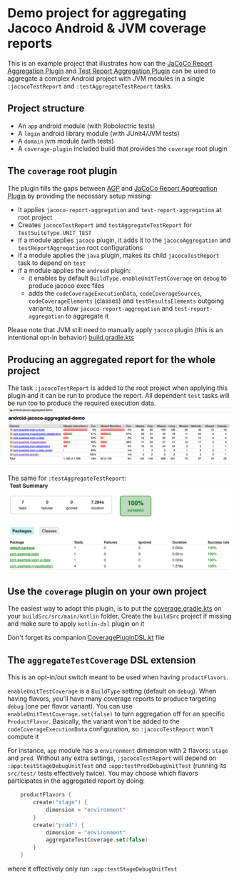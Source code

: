 # Demo project for aggregating Jacoco Android & JVM coverage reports
This is an example project that illustrates how can the 
[JaCoCo Report Aggregation Plugin](https://docs.gradle.org/current/userguide/jacoco_report_aggregation_plugin.html) and
[Test Report Aggregation Plugin](https://docs.gradle.org/current/userguide/test_report_aggregation_plugin.html)
can be used to aggregate a complex Android project with JVM modules in a single `:jacocoTestReport` and `:testAggregateTestReport` tasks.

## Project structure
- An `app` android module (with Robolectric tests)
- A `login` android library module (with JUnit4/JVM tests)
- A `domain` jvm module (with tests)
- A `coverage-plugin` included build that provides the `coverage` root plugin

## The `coverage` root plugin
The plugin fills the gaps between [AGP](https://developer.android.com/studio/releases/gradle-plugin) and 
[JaCoCo Report Aggregation Plugin](https://docs.gradle.org/current/userguide/jacoco_report_aggregation_plugin.html)
by providing the necessary setup missing:
- It applies `jacoco-report-aggregation` and `test-report-aggregation` at root project
- Creates `jacocoTestReport` and `testAggregateTestReport` for `TestSuiteType.UNIT_TEST`
- If a module applies `jacoco` plugin, it adds it to the `jacocoAggregation` and `testReportAggregation` root configurations
- If a module applies the `java` plugin, makes its child `jacocoTestReport` task to depend on `test`
- If a module applies the `android` plugin:
  - it enables by default `BuildType.enableUnitTestCoverage` on `debug` to produce jacoco exec files
  - adds the `codeCoverageExecutionData`, `codeCoverageSources`, `codeCoverageElements` (classes) and `testResultsElements`
    outgoing variants, to allow `jacoco-report-aggregation` and `test-report-aggregation` to aggregate it

Please note that JVM still need to manually apply `jacoco` plugin (this is an intentional opt-in behavior)
[build.gradle.kts](build.gradle.kts#L3)

## Producing an aggregated report for the whole project
The task `:jacocoTestReport` is added to the root project when applying this plugin and it can be
run to produce the report. All dependent `test` tasks will be run too to produce the required execution data.
![Aggregated JaCoCo Report example](README-aggregated-jacoco-report.png)

The same for `:testAggregateTestReport`:
![Aggregated Test Report example](README-aggregated-test-report.png)

## Use the `coverage` plugin on your own project
The easiest way to adopt this plugin, is to put the [coverage.gradle.kts](coverage-plugin/src/main/kotlin/coverage.gradle.kts)
on your `buildSrc/src/main/kotlin` folder.
Create the `buildSrc` project if missing and make sure to apply `kotlin-dsl` plugin on it

Don't forget its companion [CoveragePluginDSL.kt](coverage-plugin/src/main/kotlin/org/gradle/kotlin/dsl/CoveragePluginDSL.kt) file

## The `aggregateTestCoverage` DSL extension
This is an opt-in/out switch meant to be used when having `productFlavors`.

`enableUnitTestCoverage` is a `BuildType` setting (default on `debug`). When having flavors, you'll
have many coverage reports to produce targeting `debug` (one per flavor variant).
You can use `enableUnitTestCoverage.set(false)` to turn aggregation off for an specific `ProductFlavor`. 
Basically, the variant won't be added to the `codeCoverageExecutionData` configuration, so `:jacocoTestReport` won't compute it

For instance, `app` module has a `environment` dimension with 2 flavors: `stage` and `prod`.
Without any extra settings, `:jacocoTestReport` will depend on `:app:testStageDebugUnitTest` and 
`:app:testProdDebugUnitTest` (running its `src/test/` tests effectively twice).
You may choose which flavors participates in the aggregated report by doing:
```kotlin
    productFlavors {
        create("stage") { 
            dimension = "environment" 
        }
        create("prod") { 
            dimension = "environment"
            aggregateTestCoverage.set(false)
        }
    }
```
where it effectively only run `:app:testStageDebugUnitTest`